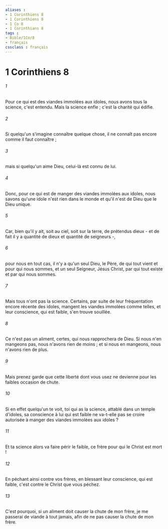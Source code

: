 ```yaml
---
aliases : 
- 1 Corinthiens 8
- 1 Corinthiens 8
- 1 Co 8
- 1 Corinthians 8
tags : 
- Bible/1Co/8
- français
cssclass : français
---
```


# 1 Corinthiens 8

###### 1
Pour ce qui est des viandes immolées aux idoles, nous avons tous la science, c'est entendu. Mais la science enfle ; c'est la charité qui édifie. 
###### 2
Si quelqu'un s'imagine connaître quelque chose, il ne connaît pas encore comme il faut connaître ; 
###### 3
mais si quelqu'un aime Dieu, celui-là est connu de lui. 
###### 4
Donc, pour ce qui est de manger des viandes immolées aux idoles, nous savons qu'une idole n'est rien dans le monde et qu'il n'est de Dieu que le Dieu unique. 
###### 5
Car, bien qu'il y ait, soit au ciel, soit sur la terre, de prétendus dieux - et de fait il y a quantité de dieux et quantité de seigneurs -, 
###### 6
pour nous en tout cas, il n'y a qu'un seul Dieu, le Père, de qui tout vient et pour qui nous sommes, et un seul Seigneur, Jésus Christ, par qui tout existe et par qui nous sommes. 
###### 7
Mais tous n'ont pas la science. Certains, par suite de leur fréquentation encore récente des idoles, mangent les viandes immolées comme telles, et leur conscience, qui est faible, s'en trouve souillée. 
###### 8
Ce n'est pas un aliment, certes, qui nous rapprochera de Dieu. Si nous n'en mangeons pas, nous n'avons rien de moins ; et si nous en mangeons, nous n'avons rien de plus. 
###### 9
Mais prenez garde que cette liberté dont vous usez ne devienne pour les faibles occasion de chute. 
###### 10
Si en effet quelqu'un te voit, toi qui as la science, attablé dans un temple d'idoles, sa conscience à lui qui est faible ne va-t-elle pas se croire autorisée à manger des viandes immolées aux idoles ? 
###### 11
Et ta science alors va faire périr le faible, ce frère pour qui le Christ est mort ! 
###### 12
En péchant ainsi contre vos frères, en blessant leur conscience, qui est faible, c'est contre le Christ que vous péchez. 
###### 13
C'est pourquoi, si un aliment doit causer la chute de mon frère, je me passerai de viande à tout jamais, afin de ne pas causer la chute de mon frère. 

